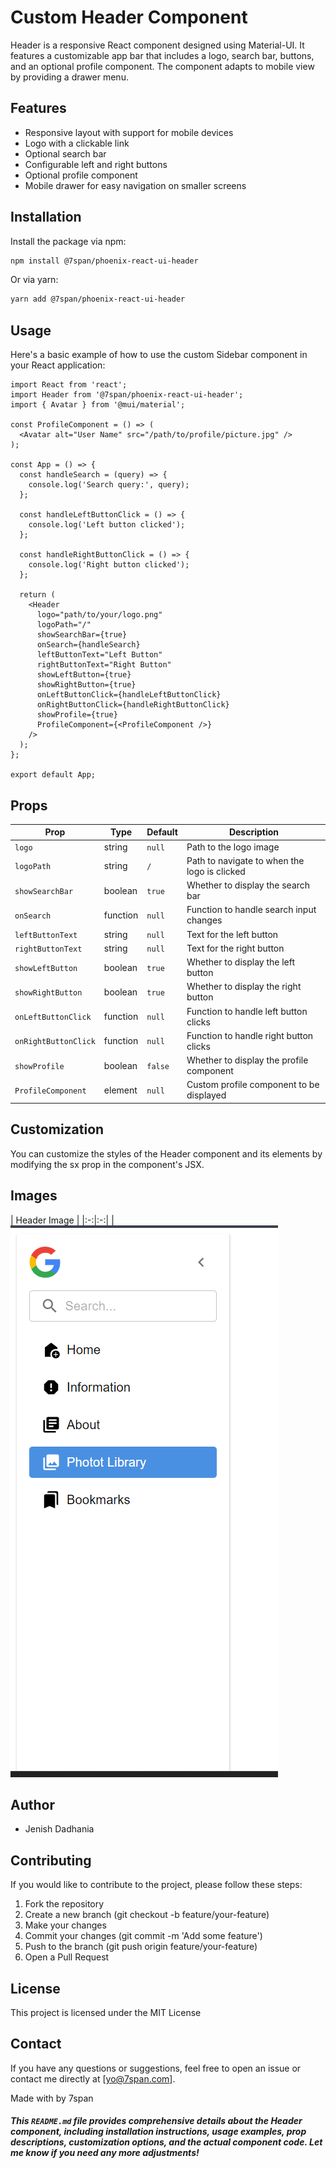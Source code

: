# Custom Header Component

Header is a responsive React component designed using Material-UI. It features a customizable app bar that includes a logo, search bar, buttons, and an optional profile component. The component adapts to mobile view by providing a drawer menu.


## Features

- Responsive layout with support for mobile devices
- Logo with a clickable link
- Optional search bar
- Configurable left and right buttons
- Optional profile component
- Mobile drawer for easy navigation on smaller screens
## Installation

Install the package via npm:

```bash
npm install @7span/phoenix-react-ui-header
```

Or via yarn:
```bash
yarn add @7span/phoenix-react-ui-header
```

## Usage
Here's a basic example of how to use the custom Sidebar component in your React application:

```
import React from 'react';
import Header from '@7span/phoenix-react-ui-header';
import { Avatar } from '@mui/material';

const ProfileComponent = () => (
  <Avatar alt="User Name" src="/path/to/profile/picture.jpg" />
);

const App = () => {
  const handleSearch = (query) => {
    console.log('Search query:', query);
  };

  const handleLeftButtonClick = () => {
    console.log('Left button clicked');
  };

  const handleRightButtonClick = () => {
    console.log('Right button clicked');
  };

  return (
    <Header
      logo="path/to/your/logo.png"
      logoPath="/"
      showSearchBar={true}
      onSearch={handleSearch}
      leftButtonText="Left Button"
      rightButtonText="Right Button"
      showLeftButton={true}
      showRightButton={true}
      onLeftButtonClick={handleLeftButtonClick}
      onRightButtonClick={handleRightButtonClick}
      showProfile={true}
      ProfileComponent={<ProfileComponent />}
    />
  );
};

export default App;

```

## Props

| Prop                | Type      | Default | Description                                           |
|---------------------|-----------|---------|-------------------------------------------------------|
| `logo`              | string    | `null`  | Path to the logo image                                |
| `logoPath`          | string    | `/`     | Path to navigate to when the logo is clicked          |
| `showSearchBar`     | boolean   | `true`  | Whether to display the search bar                     |
| `onSearch`          | function  | `null`  | Function to handle search input changes               |
| `leftButtonText`    | string    | `null`  | Text for the left button                              |
| `rightButtonText`   | string    | `null`  | Text for the right button                             |
| `showLeftButton`    | boolean   | `true`  | Whether to display the left button                    |
| `showRightButton`   | boolean   | `true`  | Whether to display the right button                   |
| `onLeftButtonClick` | function  | `null`  | Function to handle left button clicks                 |
| `onRightButtonClick`| function  | `null`  | Function to handle right button clicks                |
| `showProfile`       | boolean   | `false` | Whether to display the profile component              |
| `ProfileComponent`  | element   | `null`  | Custom profile component to be displayed              |


## Customization
You can customize the styles of the Header component and its elements by modifying the sx prop in the component's JSX.

## Images
| Header Image |
|:-:|:-:|
|![Sidebar Image](https://github.com/akshay-7span/react-component-library/blob/VS-230/Sidebar/sidebar.png)


## Author
- Jenish Dadhania

## Contributing
If you would like to contribute to the project, please follow these steps:
1. Fork the repository
2. Create a new branch (git checkout -b feature/your-feature)
3. Make your changes
4. Commit your changes (git commit -m 'Add some feature')
5. Push to the branch (git push origin feature/your-feature)
6. Open a Pull Request


## License
This project is licensed under the MIT License

## Contact
If you have any questions or suggestions, feel free to open an issue or contact me directly at [yo@7span.com].


Made with by 7span
##### This `README.md` file provides comprehensive details about the Header component, including installation instructions, usage examples, prop descriptions, customization options, and the actual component code. Let me know if you need any more adjustments!


